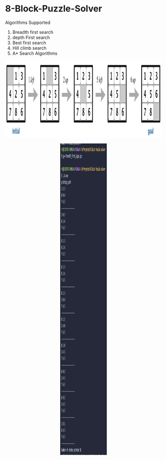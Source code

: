 # 8-Block-Puzzle-Solver
Algorithms Supported 
1) Breadth first search 
2) depth First search 
3) Best first search 
4) Hill climb search 
5) A* Search Algorithms
<p align="center">
  <img src="https://github.com/Prince-hash-lab/8-Block-Puzzle-Solver/blob/master/Random%20work/4moves.png" width="1050" height="250" title="hover text">
</p>
<p align="center">
 <img src="https://github.com/Prince-hash-lab/8-Block-Puzzle-Solver/blob/master/Random%20work/image.png" width="150" height="1000" title="hover text">
 </p>
